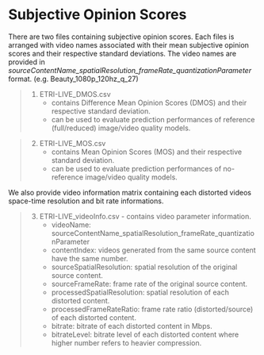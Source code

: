 # Subjective Opinion Scores

There are two files containing subjective opinion scores. Each files is arranged with video names associated with their mean subjective opinion scores and their respective standard deviations. 
The video names are provided in *sourceContentName_spatialResolution_frameRate_quantizationParameter* format. (e.g. Beauty_1080p_120hz_q_27)

>1. ETRI-LIVE_DMOS.csv 
>		* contains Difference Mean Opinion Scores (DMOS) and their respective standard deviation. 
>		* can be used to evaluate prediction performances of reference (full/reduced) image/video quality models.


>2. ETRI-LIVE_MOS.csv
>		* contains Mean Opinion Scores (MOS) and their respective standard deviation. 
>		* can be used to evaluate prediction performances of no-reference image/video quality models.

We also provide video information matrix containing each distorted videos space-time resolution and bit rate informations.


>3. ETRI-LIVE_videoInfo.csv - contains video parameter information.
>		* videoName: sourceContentName_spatialResolution_frameRate_quantizationParameter
>		* contentIndex: videos generated from the same source content have the same number.
>		* sourceSpatialResolution: spatial resolution of the original source content.
>		* sourceFrameRate: frame rate of the original source content.
>		* processedSpatialResolution: spatial resolution of each distorted content.
>		* processedFrameRateRatio: frame rate ratio (distorted/source) of each distorted content.
>		* bitrate: bitrate of each distorted content in Mbps.
>		* bitrateLevel: bitrate level of each distorted content where higher number refers to heavier compression.

